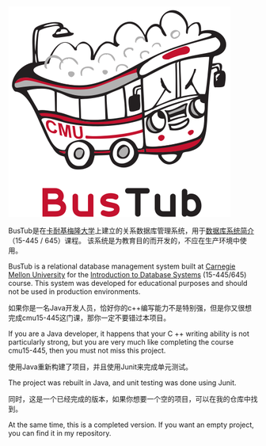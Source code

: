 <img src="logo/bustub.svg" alt="BusTub Logo" >

BusTub是在[卡耐基梅隆大学](https://db.cs.cmu.edu)上建立的关系数据库管理系统，用于[数据库系统简介](https://15445.courses.cs.cmu.edu）)（15-445 / 645）课程。 该系统是为教育目的而开发的，不应在生产环境中使用。

BusTub is a relational database management system built at [Carnegie Mellon University](https://db.cs.cmu.edu) for the [Introduction to Database Systems](https://15445.courses.cs.cmu.edu) (15-445/645) course. This system was developed for educational purposes and should not be used in production environments.

如果你是一名Java开发人员，恰好你的c++编写能力不是特别强，但是你又很想完成cmu15-445这门课，那你一定不要错过本项目。

If you are a Java developer, it happens that your C ++ writing ability is not particularly strong, but you are very much like completing the course cmu15-445, then you must not miss this project.

使用Java重新构建了项目，并且使用Junit来完成单元测试。

The project was rebuilt in Java, and unit testing was done using Junit.

同时，这是一个已经完成的版本，如果你想要一个空的项目，可以在我的仓库中找到。

At the same time, this is a completed version. If you want an empty project, you can find it in my repository.